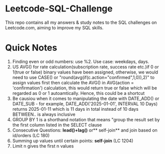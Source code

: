 # Leetcode-SQL-Challenge

This repo contains all my answers & study notes to the SQL challenges on Leetcode.com, aiming to improve my SQL skills.


# Quick Notes
1. Finding even or odd numbers: use %2. Use case: weekdays, days.
2. US AVG() for rate calculation(subscription rate, success rate etc.)if 0 or 1(true or false) binary values have been assigned, otherwise, we would need to use CASE() or "round(avg(if(c.action="confirmed",1,0)),2)" to assign values first then calculate the AVG() in AVG(action = 'confirmation') calculation, this would return true or false which will be regarded as 0 or 1 autoamtically. Hence, this could be a shortcut
3. Be causiou when it comes to manipulating the date with DATE_ADD() or DATE_SUB - for example, DATE_ADD('2025-01-01', INTERVAL 10 Days) returns 2025-01-11 which is 11 days in total instead of 10 days
BETWEEN.. is always inclusive
4. GROUP BY 1 is a shorthand notation that means "group the result set by the first column listed in the SELECT clause
5. Consecutive Questions: **lead()+lag()** or** self-join** and join based on id/orders (LC 180)
6. Summing up values until certain points: **self-join**  (LC 1204)
7. Limit n gives the first n values 
